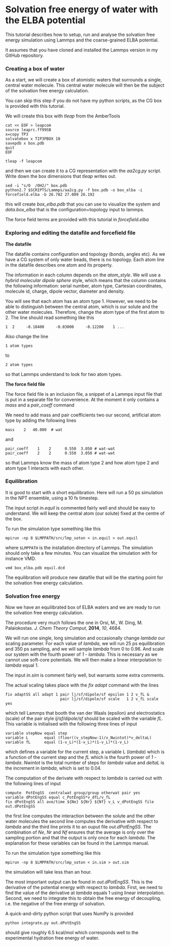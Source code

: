 # Solvation free energy of water with the ELBA potential

This tutorial describes how to setup, run and analyse the solvation free energy simulation using Lammps and the coarse-grained ELBA potential.

It assumes that you have cloned and installed the Lammps version in my GitHub repository.

### Creating a box of water

As a start, we will create a box of atomistic waters that surrounds a single, central water molecule. This central water molecule will then be the subject of the solvation free energy calculation. 

You can skip this step if you do not have my python scripts, as the CG box is provided with this tutorial.

We will create this box with *tleap* from the AmberTools

    cat << EOF > leapcom
    source leaprc.ff99SB
    x=copy TP3
    solvatebox x TIP3PBOX 10
    savepdb x box.pdb
    quit
    EOF

    tleap -f leapcom
    
and then we can create it to a CG representation with the *aa2cg.py* script. Write down the box dimensions that *tleap* writes out.

    sed -i "s/O  /OH2/" box.pdb
    python2.7 $SCRIPTS/Lammps/aa2cg.py -f box.pdb -o box_elba -i forcefield.elba -b 26.782 27.009 26.192
    
this will create *box_elba.pdb* that you can use to visualize the system and *data.box_elba* that is the configuration+topology input to lammps. 

The force field terms are provided with this tutorial in *forcefield.elba*

### Exploring and editing the datafile and forcefield file

**The datafile**

The datafile contains configuration and topology (bonds, angles etc). As we have a CG system of only water beads, there is no topology. Each atom line in the datafile describes one atom and its property. 

The information in each column depends on the *atom_style*. We will use a *hybrid molecular dipole sphere* style, which means that the column contains the following information: serial number, atom type, Cartesian coordinates, molecule id, charge, dipole vector, diameter and density. 

You will see that each atom has an atom type 1. However, we need to be able to distinguish between the central atom, which is our solute and the other water molecules. Therefore, change the atom type of the first atom to 2. The line should read something like this

    1  2     -0.18400     -0.03000     -0.12200    1 ...

Also change the line 

    1 atom types
    
to
  
    2 atom types   

so that Lammps understand to look for two atom types.     

**The force field file**

The force field file is an inclusion file, a snippet of a Lammps input file that is put in a separate file for convenience. At the moment it only contains a *mass* and a *pair_coeff* command

We need to add mass and pair coefficients two our second, artificial atom type by adding the following lines

    mass    2   40.000  # wat
    
and 

    pair_coeff    1    2      0.550  3.050 # wat-wat
    pair_coeff    2    2      0.550  3.050 # wat-wat
    
so that Lammps know the mass of atom type 2 and how atom type 2 and atom type 1 interacts with each other.

### Equilibration

It is good to start with a short equilibration. Here will run a 50 ps simulation in the NPT ensemble, using a 10 fs timestep. 

The input script *in.equil* is commented fairly well and should be easy to understand. We will keep the central atom (our solute) fixed at the centre of the box.

To run the simulation type something like this
    
    mpirun -np 8 $LMPPATH/src/lmp_soton < in.equil > out.equil
    
where `$LMPPATH` is the installation directory of Lammps. The simulation should only take a few minutes. You can visualize the simulation with for instance VMD.

    vmd box_elba.pdb equil.dcd

The equilibration will produce new datafile that will be the starting point for the solvation free energy calculation.
    
### Solvation free energy

Now we have an equilibrated box of ELBA waters and we are ready to run the solvation free energy calculation. 

The procedure very much follows the one in Orsi, M., W. Ding, M. Palaiokostas. *J. Chem Theory Comput*, **2014**, *10*, 4684.

We will run one single, long simulation and occasionally change *lambda* our scaling parameter. For each value of *lambda*, we will run 25 ps equilibration and 350 ps sampling, and we will sample *lambda* from 0 to 0.96. And scale our system with the fourth power of *1 - lambda*. This is necessary as we cannot use soft-core potentials. We will then make a linear interpolation to *lambda* equal 1.

The input *in.sim* is comment fairly well, but warrants some extra comments. 

The actual scaling takes place with the *fix adapt* command with the lines

    fix adaptSS all adapt 1 pair lj/sf/dipole/sf epsilon 1 2 v_fL &
	                        pair lj/sf/dipole/sf scale   1 2 v_fL scale yes
	                        
which tell Lammps that booth the van der Waals (epsilon) and electrostatics (scale) of the pair style *lj/sf/dipole/sf* should be scaled with the variable *fL*. This variable is initialised with the following three lines of input

    variable stepNow equal step
    variable L       equal (floor((v_stepNow-1)/v_Nwintot)*v_deltaL)
    variable fL      equal (1-v_L)*(1-v_L)*(1-v_L)*(1-v_L)

which defines a variable for the current step, a variable L (*lambda*) which is a function of the current step and the *fL* which is the fourth power of *1 - lambda*. *Nwintot* is the total number of steps for *lambda* value and *deltaL* is the increment in *lambda*, which is set to 0.04. 

The computation of the derivate with respect to *lambda* is carried out with the following lines of input

    compute  PotEngSS  centralwat group/group otherwat pair yes
    variable dPotEngSS equal c_PotEngSS*v_dfL/v_fL
    fix dPotEngSS all ave/time ${Ne} ${Nr} ${Nf} v_L v_dPotEngSS file out.dPotEngSS

the first line computes the interaction between the solute and the other water molecules the second line computes the derivative with respect to *lambda* and the third line prints it to an ouput file *out.dPotEngSS*. The combination of *Ne*, *Nr* and *Nf* ensures that the average is only over the sampling portion and that the output is only once for each *lambda*. The explanation for these variables can be found in the Lammps manual. 

To run the simulation type something like this
    
    mpirun -np 8 $LMPPATH/src/lmp_soton < in.sim > out.sim
    
the simulation will take less than an hour. 

The most important output can be found in *out.dPotEngSS*. This is the derivative of the potential energy with respect to *lambda*. First, we need to find the value of the derivative at *lambda* equals 1 using linear interpolation. Second, we need to integrate this to obtain the free energy of decoupling, i.e. the negative of the free energy of solvation.

A quick-and-dirty python script that uses NumPy is provided

    python integrate.py out.dPotEngSS

should give roughly 6.5 kcal/mol which corresponds well to the experimental hydration free energy of water.
